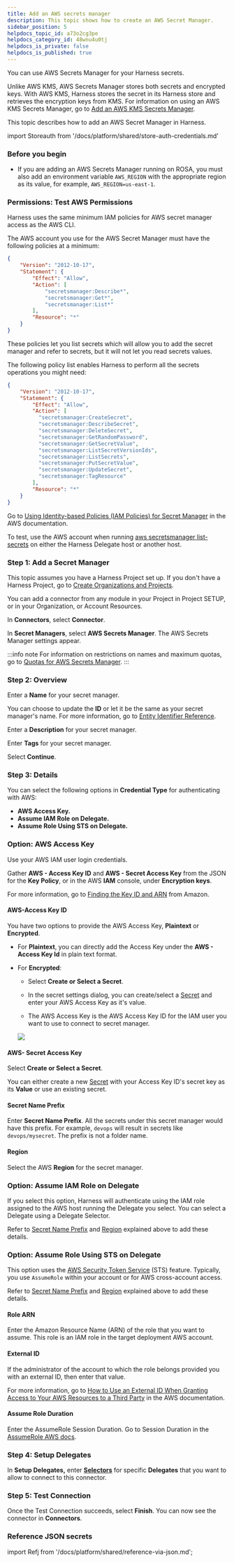 ```yaml
---
title: Add an AWS secrets manager
description: This topic shows how to create an AWS Secret Manager.
sidebar_position: 5
helpdocs_topic_id: a73o2cg3pe
helpdocs_category_id: 48wnu4u0tj
helpdocs_is_private: false
helpdocs_is_published: true
---
```


You can use AWS Secrets Manager for your Harness secrets.

Unlike AWS KMS, AWS Secrets Manager stores both secrets and encrypted keys. With AWS KMS, Harness stores the secret in its Harness store and retrieves the encryption keys from KMS. For information on using an AWS KMS Secrets Manager, go to [Add an AWS KMS Secrets Manager](/docs/platform/secrets/secrets-management/add-an-aws-kms-secrets-manager).

This topic describes how to add an AWS Secret Manager in Harness.

import Storeauth from '/docs/platform/shared/store-auth-credentials.md'

<Storeauth />

### Before you begin

* If you are adding an AWS Secrets Manager running on ROSA, you must also add an environment variable `AWS_REGION` with the appropriate region as its value, for example, `AWS_REGION=us-east-1`.

### Permissions: Test AWS Permissions

Harness uses the same minimum IAM policies for AWS secret manager access as the AWS CLI.

The AWS account you use for the AWS Secret Manager must have the following policies at a minimum:

```json
{  
    "Version": "2012-10-17",  
    "Statement": {  
        "Effect": "Allow",  
        "Action": [  
            "secretsmanager:Describe*",  
            "secretsmanager:Get*",  
            "secretsmanager:List*"   
        ],  
        "Resource": "*"  
    }  
}
```

These policies let you list secrets which will allow you to add the secret manager and refer to secrets, but it will not let you read secrets values.

The following policy list enables Harness to perform all the secrets operations you might need:

```json
{  
    "Version": "2012-10-17",  
    "Statement": {  
        "Effect": "Allow",  
        "Action": [  
          "secretsmanager:CreateSecret",  
          "secretsmanager:DescribeSecret",  
          "secretsmanager:DeleteSecret",  
          "secretsmanager:GetRandomPassword",  
          "secretsmanager:GetSecretValue",  
          "secretsmanager:ListSecretVersionIds",  
          "secretsmanager:ListSecrets",  
          "secretsmanager:PutSecretValue",  
          "secretsmanager:UpdateSecret",
          "secretsmanager:TagResource"   
        ],  
        "Resource": "*"  
    }  
}
```

Go to [Using Identity-based Policies (IAM Policies) for Secret Manager](https://docs.aws.amazon.com/secretsmanager/latest/userguide/auth-and-access_identity-based-policies.html) in the AWS documentation.

To test, use the AWS account when running [aws secretsmanager list-secrets](https://docs.aws.amazon.com/cli/latest/reference/secretsmanager/list-secrets.html#examples) on either the Harness Delegate host or another host.

### Step 1: Add a Secret Manager

This topic assumes you have a Harness Project set up. If you don't have a Harness Project, go to [Create Organizations and Projects](../../organizations-and-projects/create-an-organization.md).

You can add a connector from any module in your Project in Project SETUP, or in your Organization, or Account Resources.

In **Connectors**, select **Connector**.

In **Secret Managers**, select **AWS Secrets Manager**. The AWS Secrets Manager settings appear.

:::info note
For information on restrictions on names and maximum quotas, go to [Quotas for AWS Secrets Manager](https://docs.aws.amazon.com/secretsmanager/latest/userguide/reference_limits.html).
:::

### Step 2: Overview

Enter a **Name** for your secret manager.

You can choose to update the **ID** or let it be the same as your secret manager's name. For more information, go to [Entity Identifier Reference](../../references/entity-identifier-reference.md).

Enter a **Description** for your secret manager.

Enter **Tags** for your secret manager.

Select **Continue**.

### Step 3: Details

You can select the following options in **Credential Type** for authenticating with AWS:

* **AWS Access Key.**
* **Assume IAM Role on Delegate.**
* **Assume Role Using STS on Delegate.**

### Option: AWS Access Key

Use your AWS IAM user login credentials.

Gather **AWS - Access Key ID** and **AWS - Secret Access Key** from the JSON for the **Key Policy**, or in the AWS **IAM** console, under **Encryption keys**.

For more information, go to [Finding the Key ID and ARN](https://docs.aws.amazon.com/kms/latest/developerguide/viewing-keys.html#find-cmk-id-arn) from Amazon.

#### AWS-Access Key ID

You have two options to provide the AWS Access Key, **Plaintext** or **Encrypted**.

- For **Plaintext**, you can directly add the Access Key under the **AWS - Access Key Id** in plain text format.

- For **Encrypted**:

  - Select **Create or Select a Secret**.

  - In the secret settings dialog, you can create/select a [Secret](/docs/platform/secrets/add-use-text-secrets) and enter your AWS Access Key as it's value.

  - The AWS Access Key is the AWS Access Key ID for the IAM user you want to use to connect to secret manager.

  ![](../../secrets/static/add_aws_sm_plaintext.png)

#### AWS- Secret Access Key

Select **Create or Select a Secret**.

You can either create a new [Secret](/docs/platform/secrets/add-use-text-secrets) with your Access Key ID's secret key as its **Value** or use an existing secret.

#### Secret Name Prefix

Enter **Secret Name Prefix**. All the secrets under this secret manager would have this prefix. For example, `devops` will result in secrets like `devops/mysecret`. The prefix is not a folder name.

#### Region

Select the AWS **Region** for the secret manager.

### Option: Assume IAM Role on Delegate

If you select this option, Harness will authenticate using the IAM role assigned to the AWS host running the Delegate you select. You can select a Delegate using a Delegate Selector.

Refer to [Secret Name Prefix](/docs/platform/secrets/secrets-management/add-an-aws-secret-manager.md#secret-name-prefix) and [Region](/docs/platform/secrets/secrets-management/add-an-aws-secret-manager.md#region) explained above to add these details.

### Option: Assume Role Using STS on Delegate

This option uses the [AWS Security Token Service](https://docs.aws.amazon.com/IAM/latest/UserGuide/id_credentials_temp.html) (STS) feature. Typically, you use `AssumeRole` within your account or for AWS cross-account access.

Refer to [Secret Name Prefix](/docs/platform/secrets/secrets-management/add-an-aws-secret-manager.md#secret-name-prefix) and [Region](/docs/platform/secrets/secrets-management/add-an-aws-secret-manager.md#region) explained above to add these details.

#### Role ARN

Enter the Amazon Resource Name (ARN) of the role that you want to assume. This role is an IAM role in the target deployment AWS account.

#### External ID

If the administrator of the account to which the role belongs provided you with an external ID, then enter that value.

For more information, go to [How to Use an External ID When Granting Access to Your AWS Resources to a Third Party](https://docs.aws.amazon.com/IAM/latest/UserGuide/id_roles_create_for-user_externalid.html) in the AWS documentation.

#### Assume Role Duration

Enter the AssumeRole Session Duration. Go to Session Duration in the [AssumeRole AWS docs](https://docs.aws.amazon.com/STS/latest/APIReference/API_AssumeRole.html).

### Step 4: Setup Delegates

In **Setup Delegates,** enter [**Selectors**](../../delegates/manage-delegates/select-delegates-with-selectors.md#option-select-a-delegate-for-a-connector-using-tags) for specific **Delegates** that you want to allow to connect to this connector.

### Step 5: Test Connection

Once the Test Connection succeeds, select **Finish**. You can now see the connector in **Connectors**.​

### Reference JSON secrets

import Refj from '/docs/platform/shared/reference-via-json.md';

<Refj />
